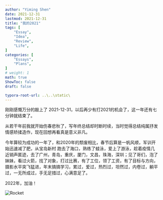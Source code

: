 ```yaml
---
author: "Yiming Shen"
date: 2021-12-31
lastmod: 2021-12-31
title: "我的2021"
tags: [
    "Essay",
    "Idea",
    "Review",
    "Life",
]
categories: [
    "Essays", 
    "Plans",
]
# weight: 1
math: true
ShowToc: false
draft: false

typora-root-url: ..\..\static\
---
```


刚刚感慨万分的敲上了 2021-12-31，以后再少有打2021的机会了，这一年还有七分钟就结束了。

从若干年前我就开始伤春悲秋了，写年终总结却时断时续，当时觉得总结纯属抒发情感矫揉造作，现在回想再看真是意义非凡。

今年算较为成功的一年了，和2020年的颓废相比，春节后算是一帆风顺，军训开始迅速减了肥，从宝岛新村 跑去了海口，熟练了蛙泳，爱上了游泳，趁着疫情几近销声匿迹，去了广州，青岛，重庆，厦门，文昌，珠海，深圳；见了哥们，泡了妹妹，看过火箭，找了对象，打过比赛，有了工位，领了工资，有了目标与方向，摄影水平突飞猛进，年末搞搞学习，累过，爱过，热烈过，坦然过，内卷过，躺平过，一无所成过，手无足措过，心满意足了。

2022年，加油！

![Rocket](/2021%E5%B9%B4%E7%BB%88%E6%80%BB%E7%BB%93.assets/%7D/DSCF0052.jpg)
